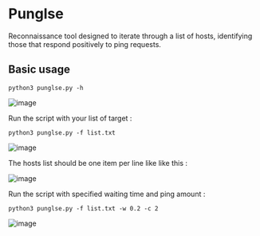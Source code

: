 # Punglse
Reconnaissance tool designed to iterate through a list of hosts, identifying those that respond positively to ping requests.

## Basic usage  <br> 
```
python3 punglse.py -h
```
![image](https://github.com/user-attachments/assets/5e69b4ab-cee8-4132-8fbe-e28835a5b870)


Run the script with your list of target : 
```
python3 punglse.py -f list.txt
```
![image](https://github.com/user-attachments/assets/21b52d87-6f12-4371-857a-6673336472f0)

The hosts list should be one item per line like like this : 

![image](https://github.com/user-attachments/assets/4039a134-f428-4fe4-bb41-c7063731897e)

Run the script with specified waiting time and ping amount  : 
```
python3 punglse.py -f list.txt -w 0.2 -c 2
```
![image](https://github.com/user-attachments/assets/501dcbb4-8b48-434c-9426-2f7239d5a63c)
